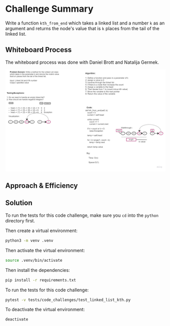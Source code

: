 # Challenge Summary

Write a function `kth_from_end` which takes a linked list and a number `k` as an argument and returns the node's value that is `k` places from the tail of the linked list.

## Whiteboard Process

The whiteboard process was done with Daniel Brott and Natalija Germek.

![Linked List Kth From End](linked_list_kth.jpg)


## Approach & Efficiency
<!-- What approach did you take? Why? What is the Big O space/time for this approach? -->

## Solution

To run the tests for this code challenge, make sure you `cd` into the `python` directory first.

Then create a virtual environment:

```bash
python3 -m venv .venv
```

Then activate the virtual environment:

```bash
source .venv/bin/activate
```

Then install the dependencies:

```bash
pip install -r requirements.txt
```

To run the tests for this code challenge:

```bash
pytest -v tests/code_challenges/test_linked_list_kth.py
```

To deactivate the virtual environment:

```bash
deactivate
```
